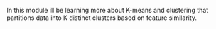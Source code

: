In this module ill be learning more about K-means and clustering that partitions data into K distinct clusters based on feature similarity. 
